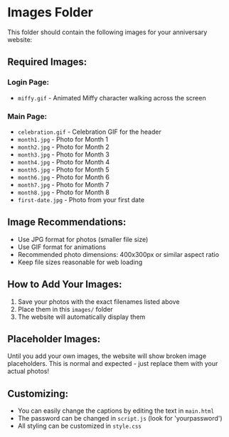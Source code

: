 # Images Folder

This folder should contain the following images for your anniversary website:

## Required Images:

### Login Page:
- `miffy.gif` - Animated Miffy character walking across the screen  

### Main Page:
- `celebration.gif` - Celebration GIF for the header
- `month1.jpg` - Photo for Month 1
- `month2.jpg` - Photo for Month 2  
- `month3.jpg` - Photo for Month 3
- `month4.jpg` - Photo for Month 4
- `month5.jpg` - Photo for Month 5
- `month6.jpg` - Photo for Month 6
- `month7.jpg` - Photo for Month 7
- `month8.jpg` - Photo for Month 8
- `first-date.jpg` - Photo from your first date

## Image Recommendations:
- Use JPG format for photos (smaller file size)
- Use GIF format for animations
- Recommended photo dimensions: 400x300px or similar aspect ratio
- Keep file sizes reasonable for web loading

## How to Add Your Images:
1. Save your photos with the exact filenames listed above
2. Place them in this `images/` folder
3. The website will automatically display them

## Placeholder Images:
Until you add your own images, the website will show broken image placeholders. This is normal and expected - just replace them with your actual photos!

## Customizing:
- You can easily change the captions by editing the text in `main.html`
- The password can be changed in `script.js` (look for 'yourpassword')
- All styling can be customized in `style.css`